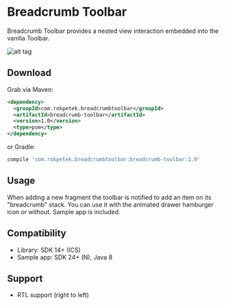 # Breadcrumb Toolbar
Breadcrumb Toolbar provides a nested view interaction embedded into the vanilla Toolbar.

![alt tag](https://cloud.githubusercontent.com/assets/4641831/17498901/d62a645a-5dd2-11e6-9cab-e1d589126afb.gif)

Download
--------

Grab via Maven:
```xml
<dependency>
  <groupId>com.rokpetek.breadcrumbtoolbar</groupId>
  <artifactId>breadcrumb-toolbar</artifactId>
  <version>1.0</version>
  <type>pom</type>
</dependency>
```
or Gradle:
```groovy
compile 'com.rokpetek.breadcrumbtoolbar:breadcrumb-toolbar:1.0'
```

## Usage
When adding a new fragment the toolbar is notified to add an item on its "breadcrumb" stack. You can use it with the animated drawer hamburger icon or without. Sample app is included.

## Compatibility

- Library: SDK 14+ (ICS)
- Sample app: SDK 24+ (N), Java 8

## Support

- RTL support (right to left)
